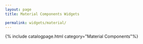 ```yaml
---
layout: page
title: Material Components Widgets

permalink: widgets/material/
---
```

{% include catalogpage.html category="Material Components"%}     
